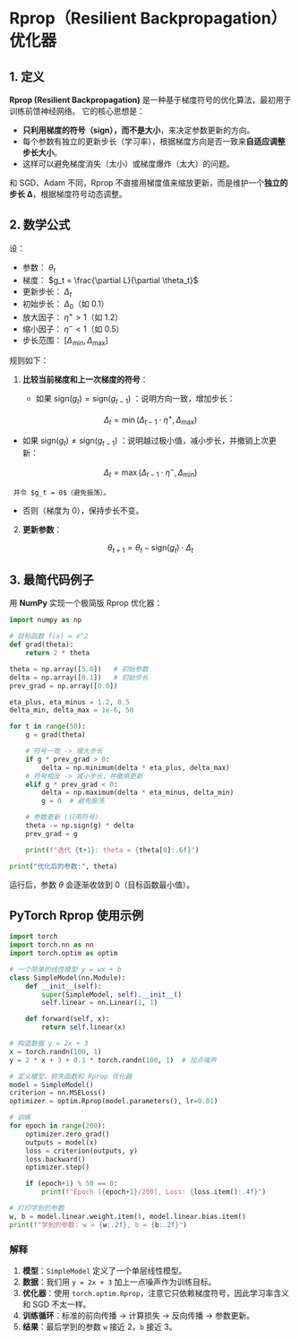 # Rprop（Resilient Backpropagation）优化器


## 1. 定义

**Rprop (Resilient Backpropagation)** 是一种基于梯度符号的优化算法，最初用于训练前馈神经网络。
它的核心思想是：

* **只利用梯度的符号（sign），而不是大小**，来决定参数更新的方向。
* 每个参数有独立的更新步长（学习率），根据梯度方向是否一致来**自适应调整步长大小**。
* 这样可以避免梯度消失（太小）或梯度爆炸（太大）的问题。

和 SGD、Adam 不同，Rprop 不直接用梯度值来缩放更新，而是维护一个**独立的步长 Δ**，根据梯度符号动态调整。



## 2. 数学公式

设：

* 参数： $\theta_{t}$
* 梯度： $g_t = \frac{\partial L}{\partial \theta_t}$
* 更新步长： $\Delta_t$
* 初始步长： $\Delta_0$（如 0.1）
* 放大因子： $\eta^+ > 1$（如 1.2）
* 缩小因子： $\eta^- < 1$（如 0.5）
* 步长范围： $[\Delta_{\min}, \Delta_{\max}]$

规则如下：

1. **比较当前梯度和上一次梯度的符号**：

   * 如果 $\text{sign}(g_t) = \text{sign}(g_{t-1})$ ：说明方向一致，增加步长：

$$
\Delta_t = \min(\Delta_{t-1} \cdot \eta^+, \Delta_{\max})
$$

   * 如果 $\text{sign}(g_t) \neq \text{sign}(g_{t-1})$ ：说明越过极小值，减小步长，并撤销上次更新：

$$
\Delta_t = \max(\Delta_{t-1} \cdot \eta^-, \Delta_{\min})
$$

     并令 $g_t = 0$（避免振荡）。
   * 否则（梯度为 0），保持步长不变。

2. **更新参数**：

$$
\theta_{t+1} = \theta_t - \text{sign}(g_t) \cdot \Delta_t
$$



## 3. 最简代码例子

用 **NumPy** 实现一个极简版 Rprop 优化器：

```python
import numpy as np

# 目标函数 f(x) = x^2
def grad(theta):
    return 2 * theta

theta = np.array([5.0])   # 初始参数
delta = np.array([0.1])   # 初始步长
prev_grad = np.array([0.0])

eta_plus, eta_minus = 1.2, 0.5
delta_min, delta_max = 1e-6, 50

for t in range(50):
    g = grad(theta)

    # 符号一致 -> 增大步长
    if g * prev_grad > 0:
        delta = np.minimum(delta * eta_plus, delta_max)
    # 符号相反 -> 减小步长，并撤销更新
    elif g * prev_grad < 0:
        delta = np.maximum(delta * eta_minus, delta_min)
        g = 0  # 避免振荡

    # 参数更新 (只用符号)
    theta -= np.sign(g) * delta
    prev_grad = g

    print(f"迭代 {t+1}: theta = {theta[0]:.6f}")

print("优化后的参数:", theta)
```

运行后，参数 $\theta$ 会逐渐收敛到 0（目标函数最小值）。

## PyTorch Rprop 使用示例

```python
import torch
import torch.nn as nn
import torch.optim as optim

# 一个简单的线性模型 y = wx + b
class SimpleModel(nn.Module):
    def __init__(self):
        super(SimpleModel, self).__init__()
        self.linear = nn.Linear(1, 1)

    def forward(self, x):
        return self.linear(x)

# 构造数据 y = 2x + 3
x = torch.randn(100, 1)
y = 2 * x + 3 + 0.1 * torch.randn(100, 1)  # 加点噪声

# 定义模型、损失函数和 Rprop 优化器
model = SimpleModel()
criterion = nn.MSELoss()
optimizer = optim.Rprop(model.parameters(), lr=0.01)

# 训练
for epoch in range(200):
    optimizer.zero_grad()
    outputs = model(x)
    loss = criterion(outputs, y)
    loss.backward()
    optimizer.step()

    if (epoch+1) % 50 == 0:
        print(f"Epoch [{epoch+1}/200], Loss: {loss.item():.4f}")

# 打印学到的参数
w, b = model.linear.weight.item(), model.linear.bias.item()
print(f"学到的参数: w = {w:.2f}, b = {b:.2f}")
```



###  解释

1. **模型**：`SimpleModel` 定义了一个单层线性模型。
2. **数据**：我们用 `y = 2x + 3` 加上一点噪声作为训练目标。
3. **优化器**：使用 `torch.optim.Rprop`，注意它只依赖梯度符号，因此学习率含义和 SGD 不太一样。
4. **训练循环**：标准的前向传播 → 计算损失 → 反向传播 → 参数更新。
5. **结果**：最后学到的参数 `w` 接近 2，`b` 接近 3。


